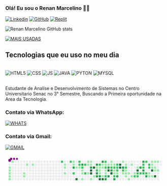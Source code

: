 ### Olá! Eu sou o Renan Marcelino 👋🏼

[![Linkedin](https://img.shields.io/badge/LinkedIn-0077B5?style=for-the-badge&logo=linkedin&logoColor=white)](https://www.linkedin.com/in/renan-m-b2218113a)
[![GitHub](https://img.shields.io/badge/GitHub-100000?style=for-the-badge&logo=github&logoColor=white)](https://github.com/Renan-Marcelino)
[![Replit](https://img.shields.io/badge/replit-667881?style=for-the-badge&logo=replit&logoColor=white)](https://replit.com/~)


![Renan Marcelino GitHub stats](https://github-readme-stats.vercel.app/api?username=Renan-Marcelino&show_icons=true&theme=dracula)

[![MAIS USADAS](https://github-readme-stats.vercel.app/api/top-langs/?username=Renan-Marcelino)](https://github.com/Renan-Marcelino/github-readme-stats)

## Tecnologias que eu uso no meu dia 

<div style="display: inline_block"><br/>
    <img align="center" alt="HTML5" src="https://img.shields.io/badge/HTML5-E34F26?style=for-the-badge&logo=html5&logoColor=white" />
    <img align="center" alt="CSS" src="https://img.shields.io/badge/CSS3-1572B6?style=for-the-badge&logo=css3&logoColor=white" />
    <img align="center" alt="JS" src="https://img.shields.io/badge/JavaScript-F7DF1E?style=for-the-badge&logo=javascript&logoColor=black" />
    <img align="center" alt="JAVA" src="https://img.shields.io/badge/Java-ED8B00?style=for-the-badge&logo=openjdk&logoColor=white" />
    <img align="center" alt="PYTON" src="https://img.shields.io/badge/Python-14354C?style=for-the-badge&logo=python&logoColor=white" />
    <img align="center" alt="MYSQL" src="https://img.shields.io/badge/MySQL-00000F?style=for-the-badge&logo=mysql&logoColor=white" />
</div><br/>

Estudante de Analise e Desenvolvimento de Sistemas no Centro Universitario Senac no 3° Semestre, Buscando a Primeira oportunidade na Area da Tecnologia.

### Contato via WhatsApp:
[![WHATS](https://img.shields.io/badge/WhatsApp-25D366?style=for-the-badge&logo=whatsapp&logoColor=white)](https://wa.me/+5511956497866)

### Contato via Gmail:

[![GMAIL](https://img.shields.io/badge/Gmail-D14836?style=for-the-badge&logo=gmail&logoColor=white)](https://mail.google.com/mail/u/0/?tab=rm&ogbl#inbox?compose=GTvVlcRzDsPhGdxnxlngVPFWrXzmncnmcbfFggxMjsDftBlHzzngbllwsBnKTGxdQqTLPsWRKtGCV)

<svg viewBox="-16 -32 880 192" width="880" height="192" xmlns="http://www.w3.org/2000/svg"><style>@keyframes c0{.98%{fill:var(--c1)}1%,to{fill:var(--ce)}}@keyframes c1{1.17%{fill:var(--c1)}1.19%,to{fill:var(--ce)}}@keyframes c2{1.37%{fill:var(--c1)}1.39%,to{fill:var(--ce)}}@keyframes c3{1.57%{fill:var(--c1)}1.59%,to{fill:var(--ce)}}@keyframes c4{1.77%{fill:var(--c1)}1.79%,to{fill:var(--ce)}}@keyframes c5{.38%{fill:var(--c1)}.4%,to{fill:var(--ce)}}@keyframes c6{3.15%{fill:var(--c1)}3.17%,to{fill:var(--ce)}}@keyframes c7{2.95%{fill:var(--c1)}2.97%,to{fill:var(--ce)}}@keyframes c8{3.93%{fill:var(--c1)}3.95%,to{fill:var(--ce)}}@keyframes c9{4.33%{fill:var(--c1)}4.35%,to{fill:var(--ce)}}@keyframes ca{66.85%{fill:var(--c2)}66.87%,to{fill:var(--ce)}}@keyframes cb{6.5%{fill:var(--c1)}6.52%,to{fill:var(--ce)}}@keyframes cc{6.7%{fill:var(--c1)}6.72%,to{fill:var(--ce)}}@keyframes cd{7.09%{fill:var(--c1)}7.11%,to{fill:var(--ce)}}@keyframes ce{66.26%{fill:var(--c2)}66.28%,to{fill:var(--ce)}}@keyframes cf{13.6%{fill:var(--c1)}13.62%,to{fill:var(--ce)}}@keyframes cg{13.8%{fill:var(--c1)}13.82%,to{fill:var(--ce)}}@keyframes ch{68.04%{fill:var(--c3)}68.06%,to{fill:var(--ce)}}@keyframes ci{65.28%{fill:var(--c2)}65.3%,to{fill:var(--ce)}}@keyframes cj{8.27%{fill:var(--c1)}8.29%,to{fill:var(--ce)}}@keyframes ck{93.88%{fill:var(--c4)}93.9%,to{fill:var(--ce)}}@keyframes cl{63.7%{fill:var(--c2)}63.72%,to{fill:var(--ce)}}@keyframes cm{63.9%{fill:var(--c2)}63.92%,to{fill:var(--ce)}}@keyframes cn{8.47%{fill:var(--c1)}8.49%,to{fill:var(--ce)}}@keyframes co{68.83%{fill:var(--c3)}68.85%,to{fill:var(--ce)}}@keyframes cp{64.29%{fill:var(--c2)}64.31%,to{fill:var(--ce)}}@keyframes cq{8.87%{fill:var(--c1)}8.89%,to{fill:var(--ce)}}@keyframes cr{9.06%{fill:var(--c1)}9.08%,to{fill:var(--ce)}}@keyframes cs{9.46%{fill:var(--c1)}9.48%,to{fill:var(--ce)}}@keyframes ct{63.11%{fill:var(--c2)}63.13%,to{fill:var(--ce)}}@keyframes cu{62.51%{fill:var(--c2)}62.53%,to{fill:var(--ce)}}@keyframes cv{12.22%{fill:var(--c1)}12.24%,to{fill:var(--ce)}}@keyframes cw{11.63%{fill:var(--c1)}11.65%,to{fill:var(--ce)}}@keyframes cx{11.04%{fill:var(--c1)}11.06%,to{fill:var(--ce)}}@keyframes cy{12.02%{fill:var(--c1)}12.04%,to{fill:var(--ce)}}@keyframes cz{11.82%{fill:var(--c1)}11.84%,to{fill:var(--ce)}}@keyframes c10{69.62%{fill:var(--c3)}69.64%,to{fill:var(--ce)}}@keyframes c11{91.51%{fill:var(--c4)}91.53%,to{fill:var(--ce)}}@keyframes c12{91.31%{fill:var(--c4)}91.33%,to{fill:var(--ce)}}@keyframes c13{10.05%{fill:var(--c1)}10.07%,to{fill:var(--ce)}}@keyframes c14{91.9%{fill:var(--c4)}91.92%,to{fill:var(--ce)}}@keyframes c15{10.44%{fill:var(--c1)}10.46%,to{fill:var(--ce)}}@keyframes c16{70.6%{fill:var(--c3)}70.62%,to{fill:var(--ce)}}@keyframes c17{44.76%{fill:var(--c1)}44.78%,to{fill:var(--ce)}}@keyframes c18{44.96%{fill:var(--c2)}44.98%,to{fill:var(--ce)}}@keyframes c19{75.93%{fill:var(--c3)}75.95%,to{fill:var(--ce)}}@keyframes c1a{75.73%{fill:var(--c3)}75.75%,to{fill:var(--ce)}}@keyframes c1b{45.55%{fill:var(--c2)}45.57%,to{fill:var(--ce)}}@keyframes c1c{32.73%{fill:var(--c1)}32.75%,to{fill:var(--ce)}}@keyframes c1d{32.93%{fill:var(--c1)}32.95%,to{fill:var(--ce)}}@keyframes c1e{33.92%{fill:var(--c1)}33.94%,to{fill:var(--ce)}}@keyframes c1f{75.53%{fill:var(--c3)}75.55%,to{fill:var(--ce)}}@keyframes c1g{90.33%{fill:var(--c4)}90.35%,to{fill:var(--ce)}}@keyframes c1h{71.19%{fill:var(--c3)}71.21%,to{fill:var(--ce)}}@keyframes c1i{32.34%{fill:var(--c1)}32.36%,to{fill:var(--ce)}}@keyframes c1j{32.53%{fill:var(--c1)}32.55%,to{fill:var(--ce)}}@keyframes c1k{43.38%{fill:var(--c1)}43.4%,to{fill:var(--ce)}}@keyframes c1l{90.13%{fill:var(--c4)}90.15%,to{fill:var(--ce)}}@keyframes c1m{46.14%{fill:var(--c2)}46.16%,to{fill:var(--ce)}}@keyframes c1n{32.14%{fill:var(--c1)}32.16%,to{fill:var(--ce)}}@keyframes c1o{48.51%{fill:var(--c2)}48.53%,to{fill:var(--ce)}}@keyframes c1p{33.32%{fill:var(--c1)}33.34%,to{fill:var(--ce)}}@keyframes c1q{33.52%{fill:var(--c1)}33.54%,to{fill:var(--ce)}}@keyframes c1r{43.58%{fill:var(--c2)}43.6%,to{fill:var(--ce)}}@keyframes c1s{74.55%{fill:var(--c3)}74.57%,to{fill:var(--ce)}}@keyframes c1t{31.94%{fill:var(--c1)}31.96%,to{fill:var(--ce)}}@keyframes c1u{71.98%{fill:var(--c3)}72%,to{fill:var(--ce)}}@keyframes c1v{88.75%{fill:var(--c4)}88.77%,to{fill:var(--ce)}}@keyframes c1w{74.15%{fill:var(--c3)}74.17%,to{fill:var(--ce)}}@keyframes c1x{16.95%{fill:var(--c1)}16.97%,to{fill:var(--ce)}}@keyframes c1y{17.15%{fill:var(--c1)}17.17%,to{fill:var(--ce)}}@keyframes c1z{46.93%{fill:var(--c2)}46.95%,to{fill:var(--ce)}}@keyframes c20{72.38%{fill:var(--c3)}72.4%,to{fill:var(--ce)}}@keyframes c21{89.14%{fill:var(--c4)}89.16%,to{fill:var(--ce)}}@keyframes c22{17.35%{fill:var(--c1)}17.37%,to{fill:var(--ce)}}@keyframes c23{47.13%{fill:var(--c2)}47.15%,to{fill:var(--ce)}}@keyframes c24{38.65%{fill:var(--c1)}38.67%,to{fill:var(--ce)}}@keyframes c25{38.45%{fill:var(--c1)}38.47%,to{fill:var(--ce)}}@keyframes c26{50.48%{fill:var(--c2)}50.5%,to{fill:var(--ce)}}@keyframes c27{73.56%{fill:var(--c3)}73.58%,to{fill:var(--ce)}}@keyframes c28{47.52%{fill:var(--c2)}47.54%,to{fill:var(--ce)}}@keyframes c29{47.33%{fill:var(--c2)}47.35%,to{fill:var(--ce)}}@keyframes c2a{38.85%{fill:var(--c2)}38.87%,to{fill:var(--ce)}}@keyframes c2b{38.25%{fill:var(--c1)}38.27%,to{fill:var(--ce)}}@keyframes c2c{73.17%{fill:var(--c3)}73.19%,to{fill:var(--ce)}}@keyframes c2d{87.56%{fill:var(--c4)}87.58%,to{fill:var(--ce)}}@keyframes c2e{87.37%{fill:var(--c4)}87.39%,to{fill:var(--ce)}}@keyframes c2f{18.14%{fill:var(--c1)}18.16%,to{fill:var(--ce)}}@keyframes c2g{78.49%{fill:var(--c3)}78.51%,to{fill:var(--ce)}}@keyframes c2h{52.65%{fill:var(--c2)}52.67%,to{fill:var(--ce)}}@keyframes c2i{22.48%{fill:var(--c1)}22.5%,to{fill:var(--ce)}}@keyframes c2j{18.53%{fill:var(--c1)}18.55%,to{fill:var(--ce)}}@keyframes c2k{53.05%{fill:var(--c2)}53.07%,to{fill:var(--ce)}}@keyframes c2l{20.9%{fill:var(--c1)}20.92%,to{fill:var(--ce)}}@keyframes c2m{20.7%{fill:var(--c1)}20.72%,to{fill:var(--ce)}}@keyframes c2n{22.08%{fill:var(--c1)}22.1%,to{fill:var(--ce)}}@keyframes c2o{20.5%{fill:var(--c1)}20.52%,to{fill:var(--ce)}}@keyframes c2p{23.26%{fill:var(--c1)}23.28%,to{fill:var(--ce)}}@keyframes c2q{18.92%{fill:var(--c1)}18.94%,to{fill:var(--ce)}}@keyframes c2r{21.69%{fill:var(--c1)}21.71%,to{fill:var(--ce)}}@keyframes c2s{20.11%{fill:var(--c1)}20.13%,to{fill:var(--ce)}}@keyframes c2t{58.18%{fill:var(--c2)}58.2%,to{fill:var(--ce)}}@keyframes c2u{19.52%{fill:var(--c1)}19.54%,to{fill:var(--ce)}}@keyframes c2v{82.83%{fill:var(--c4)}82.85%,to{fill:var(--ce)}}@keyframes c2w{54.23%{fill:var(--c2)}54.25%,to{fill:var(--ce)}}@keyframes c2x{57.98%{fill:var(--c2)}58%,to{fill:var(--ce)}}@keyframes c2y{79.67%{fill:var(--c3)}79.69%,to{fill:var(--ce)}}@keyframes c2z{54.43%{fill:var(--c2)}54.45%,to{fill:var(--ce)}}@keyframes c30{81.84%{fill:var(--c3)}81.86%,to{fill:var(--ce)}}@keyframes c31{56.4%{fill:var(--c2)}56.42%,to{fill:var(--ce)}}@keyframes c32{56.6%{fill:var(--c2)}56.62%,to{fill:var(--ce)}}@keyframes c33{80.07%{fill:var(--c3)}80.09%,to{fill:var(--ce)}}@keyframes c34{54.63%{fill:var(--c2)}54.65%,to{fill:var(--ce)}}@keyframes c35{56.01%{fill:var(--c2)}56.03%,to{fill:var(--ce)}}@keyframes c36{54.82%{fill:var(--c2)}54.84%,to{fill:var(--ce)}}@keyframes c37{80.66%{fill:var(--c3)}80.68%,to{fill:var(--ce)}}@keyframes c38{55.61%{fill:var(--c2)}55.63%,to{fill:var(--ce)}}@keyframes c39{55.41%{fill:var(--c2)}55.43%,to{fill:var(--ce)}}@keyframes c3a{25.43%{fill:var(--c1)}25.45%,to{fill:var(--ce)}}@keyframes c3b{24.84%{fill:var(--c1)}24.86%,to{fill:var(--ce)}}@keyframes c3c{27.6%{fill:var(--c1)}27.62%,to{fill:var(--ce)}}@keyframes c3d{27.41%{fill:var(--c1)}27.43%,to{fill:var(--ce)}}@keyframes c3e{27.21%{fill:var(--c1)}27.23%,to{fill:var(--ce)}}@keyframes c3f{83.82%{fill:var(--c4)}83.84%,to{fill:var(--ce)}}@keyframes c3g{25.04%{fill:var(--c1)}25.06%,to{fill:var(--ce)}}@keyframes c3h{27.8%{fill:var(--c1)}27.82%,to{fill:var(--ce)}}@keyframes c3i{27.01%{fill:var(--c1)}27.03%,to{fill:var(--ce)}}@keyframes c3j{26.42%{fill:var(--c1)}26.44%,to{fill:var(--ce)}}@keyframes c3k{84.41%{fill:var(--c4)}84.43%,to{fill:var(--ce)}}@keyframes c3l{28%{fill:var(--c1)}28.02%,to{fill:var(--ce)}}@keyframes c3m{26.62%{fill:var(--c1)}26.64%,to{fill:var(--ce)}}@keyframes u0{.38%{transform:scale(0,1)}.4%,.98%{transform:scale(.02,1)}1%,1.17%{transform:scale(.03,1)}1.19%,1.37%{transform:scale(.05,1)}1.39%,1.57%{transform:scale(.06,1)}1.59%,1.77%{transform:scale(.08,1)}1.79%,2.95%{transform:scale(.09,1)}2.97%,3.15%{transform:scale(.11,1)}3.17%,3.93%{transform:scale(.12,1)}3.95%,4.33%{transform:scale(.14,1)}4.35%,6.5%{transform:scale(.15,1)}6.52%,6.7%{transform:scale(.17,1)}6.72%,7.09%{transform:scale(.18,1)}7.11%,8.27%{transform:scale(.2,1)}8.29%,8.47%{transform:scale(.22,1)}8.49%,8.87%{transform:scale(.23,1)}8.89%,9.06%{transform:scale(.25,1)}9.08%,9.46%{transform:scale(.26,1)}10.05%,9.48%{transform:scale(.28,1)}10.07%,10.44%{transform:scale(.29,1)}10.46%,11.04%{transform:scale(.31,1)}11.06%,11.63%{transform:scale(.32,1)}11.65%,11.82%{transform:scale(.34,1)}11.84%,12.02%{transform:scale(.35,1)}12.04%,12.22%{transform:scale(.37,1)}12.24%,13.6%{transform:scale(.38,1)}13.62%,13.8%{transform:scale(.4,1)}13.82%,16.95%{transform:scale(.42,1)}16.97%,17.15%{transform:scale(.43,1)}17.17%,17.35%{transform:scale(.45,1)}17.37%,18.14%{transform:scale(.46,1)}18.16%,18.53%{transform:scale(.48,1)}18.55%,18.92%{transform:scale(.49,1)}18.94%,19.52%{transform:scale(.51,1)}19.54%,20.11%{transform:scale(.52,1)}20.13%,20.5%{transform:scale(.54,1)}20.52%,20.7%{transform:scale(.55,1)}20.72%,20.9%{transform:scale(.57,1)}20.92%,21.69%{transform:scale(.58,1)}21.71%,22.08%{transform:scale(.6,1)}22.1%,22.48%{transform:scale(.62,1)}22.5%,23.26%{transform:scale(.63,1)}23.28%,24.84%{transform:scale(.65,1)}24.86%,25.04%{transform:scale(.66,1)}25.06%,25.43%{transform:scale(.68,1)}25.45%,26.42%{transform:scale(.69,1)}26.44%,26.62%{transform:scale(.71,1)}26.64%,27.01%{transform:scale(.72,1)}27.03%,27.21%{transform:scale(.74,1)}27.23%,27.41%{transform:scale(.75,1)}27.43%,27.6%{transform:scale(.77,1)}27.62%,27.8%{transform:scale(.78,1)}27.82%,28%{transform:scale(.8,1)}28.02%,31.94%{transform:scale(.82,1)}31.96%,32.14%{transform:scale(.83,1)}32.16%,32.34%{transform:scale(.85,1)}32.36%,32.53%{transform:scale(.86,1)}32.55%,32.73%{transform:scale(.88,1)}32.75%,32.93%{transform:scale(.89,1)}32.95%,33.32%{transform:scale(.91,1)}33.34%,33.52%{transform:scale(.92,1)}33.54%,33.92%{transform:scale(.94,1)}33.94%,38.25%{transform:scale(.95,1)}38.27%,38.45%{transform:scale(.97,1)}38.47%,38.65%{transform:scale(.98,1)}38.67%,to{transform:scale(1,1)}}@keyframes u1{38.85%{transform:scale(0,1)}38.87%,to{transform:scale(1,1)}}@keyframes u2{43.38%{transform:scale(0,1)}43.4%,to{transform:scale(1,1)}}@keyframes u3{43.58%{transform:scale(0,1)}43.6%,to{transform:scale(1,1)}}@keyframes u4{44.76%{transform:scale(0,1)}44.78%,to{transform:scale(1,1)}}@keyframes u5{44.96%{transform:scale(0,1)}44.98%,45.55%{transform:scale(.03,1)}45.57%,46.14%{transform:scale(.07,1)}46.16%,46.93%{transform:scale(.1,1)}46.95%,47.13%{transform:scale(.13,1)}47.15%,47.33%{transform:scale(.17,1)}47.35%,47.52%{transform:scale(.2,1)}47.54%,48.51%{transform:scale(.23,1)}48.53%,50.48%{transform:scale(.27,1)}50.5%,52.65%{transform:scale(.3,1)}52.67%,53.05%{transform:scale(.33,1)}53.07%,54.23%{transform:scale(.37,1)}54.25%,54.43%{transform:scale(.4,1)}54.45%,54.63%{transform:scale(.43,1)}54.65%,54.82%{transform:scale(.47,1)}54.84%,55.41%{transform:scale(.5,1)}55.43%,55.61%{transform:scale(.53,1)}55.63%,56.01%{transform:scale(.57,1)}56.03%,56.4%{transform:scale(.6,1)}56.42%,56.6%{transform:scale(.63,1)}56.62%,57.98%{transform:scale(.67,1)}58%,58.18%{transform:scale(.7,1)}58.2%,62.51%{transform:scale(.73,1)}62.53%,63.11%{transform:scale(.77,1)}63.13%,63.7%{transform:scale(.8,1)}63.72%,63.9%{transform:scale(.83,1)}63.92%,64.29%{transform:scale(.87,1)}64.31%,65.28%{transform:scale(.9,1)}65.3%,66.26%{transform:scale(.93,1)}66.28%,66.85%{transform:scale(.97,1)}66.87%,to{transform:scale(1,1)}}@keyframes u6{68.04%{transform:scale(0,1)}68.06%,68.83%{transform:scale(.05,1)}68.85%,69.62%{transform:scale(.11,1)}69.64%,70.6%{transform:scale(.16,1)}70.62%,71.19%{transform:scale(.21,1)}71.21%,71.98%{transform:scale(.26,1)}72%,72.38%{transform:scale(.32,1)}72.4%,73.17%{transform:scale(.37,1)}73.19%,73.56%{transform:scale(.42,1)}73.58%,74.15%{transform:scale(.47,1)}74.17%,74.55%{transform:scale(.53,1)}74.57%,75.53%{transform:scale(.58,1)}75.55%,75.73%{transform:scale(.63,1)}75.75%,75.93%{transform:scale(.68,1)}75.95%,78.49%{transform:scale(.74,1)}78.51%,79.67%{transform:scale(.79,1)}79.69%,80.07%{transform:scale(.84,1)}80.09%,80.66%{transform:scale(.89,1)}80.68%,81.84%{transform:scale(.95,1)}81.86%,to{transform:scale(1,1)}}@keyframes u7{82.83%{transform:scale(0,1)}82.85%,83.82%{transform:scale(.08,1)}83.84%,84.41%{transform:scale(.15,1)}84.43%,87.37%{transform:scale(.23,1)}87.39%,87.56%{transform:scale(.31,1)}87.58%,88.75%{transform:scale(.38,1)}88.77%,89.14%{transform:scale(.46,1)}89.16%,90.13%{transform:scale(.54,1)}90.15%,90.33%{transform:scale(.62,1)}90.35%,91.31%{transform:scale(.69,1)}91.33%,91.51%{transform:scale(.77,1)}91.53%,91.9%{transform:scale(.85,1)}91.92%,93.88%{transform:scale(.92,1)}93.9%,to{transform:scale(1,1)}}@keyframes s0{0%,99.8%{transform:translate(0,-16px)}.2%{transform:translate(0,0)}.39%{transform:translate(16px,0)}.59%{transform:translate(16px,16px)}.79%{transform:translate(0,16px)}1.78%{transform:translate(0,96px)}2.76%{transform:translate(80px,96px)}3.16%{transform:translate(80px,64px)}3.35%{transform:translate(96px,64px)}3.94%{transform:translate(96px,16px)}6.51%{transform:translate(304px,16px)}7.1%{transform:translate(304px,64px)}65.48%,7.5%{transform:translate(336px,64px)}7.69%{transform:translate(336px,48px)}8.09%{transform:translate(368px,48px)}8.28%,93.1%{transform:translate(368px,32px)}64.1%,8.48%{transform:translate(384px,32px)}8.68%{transform:translate(384px,48px)}64.5%,8.88%{transform:translate(400px,48px)}9.47%{transform:translate(400px,96px)}10.26%,61.54%{transform:translate(464px,96px)}10.45%,61.74%{transform:translate(464px,80px)}10.85%,62.13%{transform:translate(432px,80px)}11.64%,70.02%{transform:translate(432px,16px)}11.83%,69.43%{transform:translate(448px,16px)}12.03%{transform:translate(448px,0)}12.23%{transform:translate(432px,0)}12.43%{transform:translate(432px,-16px)}13.41%{transform:translate(352px,-16px)}13.81%,67.85%{transform:translate(352px,16px)}14%{transform:translate(368px,16px)}14.4%{transform:translate(368px,-16px)}16.77%{transform:translate(560px,-16px)}17.16%,35.31%{transform:translate(560px,16px)}17.36%,41.81%,49.7%{transform:translate(576px,16px)}17.55%,41.62%{transform:translate(576px,0)}18.34%,40.83%{transform:translate(640px,0)}18.54%,40.63%{transform:translate(640px,16px)}19.33%{transform:translate(704px,16px)}19.53%{transform:translate(704px,32px)}19.72%,53.65%{transform:translate(688px,32px)}20.12%,54.04%{transform:translate(688px,64px)}20.71%,22.29%{transform:translate(640px,64px)}20.91%,52.86%{transform:translate(640px,48px)}21.3%{transform:translate(672px,48px)}21.7%{transform:translate(672px,80px)}22.09%{transform:translate(640px,80px)}22.49%{transform:translate(624px,64px)}22.68%,77.91%{transform:translate(624px,80px)}23.08%{transform:translate(656px,80px)}23.27%{transform:translate(656px,96px)}24.65%{transform:translate(768px,96px)}24.85%,25.64%{transform:translate(768px,80px)}25.05%,25.84%,84.62%{transform:translate(784px,80px)}25.25%,26.04%{transform:translate(784px,64px)}25.44%,55.03%{transform:translate(768px,64px)}26.23%{transform:translate(800px,64px)}26.43%,84.02%{transform:translate(800px,48px)}26.63%{transform:translate(816px,48px)}26.82%{transform:translate(816px,32px)}27.22%,85.21%{transform:translate(784px,32px)}27.61%{transform:translate(784px,0)}28.01%{transform:translate(816px,0)}28.21%{transform:translate(816px,-16px)}31.56%{transform:translate(544px,-16px)}31.95%,88.36%{transform:translate(544px,16px)}32.35%,34.71%,42.6%,48.92%,71.01%{transform:translate(512px,16px)}32.54%,34.52%,48.72%{transform:translate(512px,32px)}32.74%,34.32%,44.58%{transform:translate(496px,32px)}32.94%,45.17%{transform:translate(496px,48px)}33.33%{transform:translate(528px,48px)}33.53%,43.79%{transform:translate(528px,64px)}33.93%,44.18%,90.73%{transform:translate(496px,64px)}35.5%,46.55%{transform:translate(560px,0)}36.69%{transform:translate(656px,0)}37.48%,39.84%{transform:translate(656px,64px)}38.46%{transform:translate(576px,64px)}38.66%{transform:translate(576px,48px)}38.86%,72.78%{transform:translate(592px,48px)}39.05%{transform:translate(592px,64px)}40.43%{transform:translate(656px,16px)}43.39%{transform:translate(512px,80px)}43.59%,74.36%{transform:translate(528px,80px)}44.77%{transform:translate(480px,32px)}44.97%{transform:translate(480px,48px)}45.56%{transform:translate(496px,16px)}45.96%,48.32%{transform:translate(528px,16px)}46.15%{transform:translate(528px,0)}46.94%,72.19%{transform:translate(560px,32px)}47.34%{transform:translate(592px,32px)}47.53%{transform:translate(592px,16px)}48.52%{transform:translate(528px,32px)}50.49%,73.37%{transform:translate(576px,80px)}50.69%,73.96%{transform:translate(560px,80px)}51.08%{transform:translate(560px,112px)}51.87%{transform:translate(624px,112px)}52.66%{transform:translate(624px,48px)}53.06%{transform:translate(640px,32px)}55.82%{transform:translate(768px,0)}56.02%{transform:translate(752px,0)}56.21%{transform:translate(752px,16px)}56.41%{transform:translate(736px,16px)}56.61%,79.88%{transform:translate(736px,32px)}56.8%{transform:translate(752px,32px)}57.2%{transform:translate(752px,64px)}57.79%{transform:translate(704px,64px)}57.99%{transform:translate(704px,80px)}59.17%{transform:translate(608px,80px)}59.37%{transform:translate(608px,96px)}59.57%{transform:translate(592px,96px)}59.76%{transform:translate(592px,112px)}61.14%{transform:translate(480px,112px)}61.34%{transform:translate(480px,96px)}62.33%{transform:translate(432px,64px)}62.52%{transform:translate(416px,64px)}63.31%{transform:translate(416px,0)}63.71%{transform:translate(384px,0)}64.3%,68.64%{transform:translate(400px,32px)}65.09%{transform:translate(352px,48px)}65.29%{transform:translate(352px,64px)}66.27%{transform:translate(336px,0)}66.86%{transform:translate(288px,0)}67.06%{transform:translate(288px,16px)}68.05%{transform:translate(352px,32px)}68.84%{transform:translate(400px,16px)}69.63%{transform:translate(448px,32px)}69.82%{transform:translate(432px,32px)}71.2%{transform:translate(512px,0)}71.6%{transform:translate(544px,0)}71.99%{transform:translate(544px,32px)}72.39%,88.95%{transform:translate(560px,48px)}73.18%{transform:translate(592px,80px)}73.57%{transform:translate(576px,96px)}73.77%{transform:translate(560px,96px)}74.56%{transform:translate(528px,96px)}74.75%{transform:translate(544px,96px)}74.95%,76.92%{transform:translate(544px,80px)}75.74%{transform:translate(480px,80px)}75.94%{transform:translate(480px,64px)}76.73%{transform:translate(544px,64px)}78.5%{transform:translate(624px,32px)}80.08%{transform:translate(736px,48px)}80.28%{transform:translate(752px,48px)}80.67%{transform:translate(752px,80px)}80.87%{transform:translate(736px,80px)}81.85%{transform:translate(736px,0)}82.25%{transform:translate(704px,0)}82.84%{transform:translate(704px,48px)}84.42%{transform:translate(800px,80px)}87.38%{transform:translate(608px,32px)}87.57%{transform:translate(608px,16px)}88.76%{transform:translate(544px,48px)}89.15%{transform:translate(560px,64px)}89.74%{transform:translate(512px,64px)}90.14%{transform:translate(512px,96px)}90.34%{transform:translate(496px,96px)}91.32%{transform:translate(448px,64px)}91.52%{transform:translate(448px,48px)}91.72%{transform:translate(464px,48px)}91.91%{transform:translate(464px,32px)}93.89%{transform:translate(368px,96px)}97.24%{transform:translate(96px,96px)}97.83%{transform:translate(96px,48px)}98.03%{transform:translate(80px,48px)}98.22%{transform:translate(80px,32px)}98.42%{transform:translate(64px,32px)}99.01%{transform:translate(64px,-16px)}}@keyframes s1{0%,99.8%{transform:translate(16px,-16px)}.2%{transform:translate(0,-16px)}.39%{transform:translate(0,0)}.59%{transform:translate(16px,0)}.79%{transform:translate(16px,16px)}.99%{transform:translate(0,16px)}1.97%{transform:translate(0,96px)}2.96%{transform:translate(80px,96px)}3.35%{transform:translate(80px,64px)}3.55%{transform:translate(96px,64px)}4.14%{transform:translate(96px,16px)}6.71%{transform:translate(304px,16px)}7.3%{transform:translate(304px,64px)}65.68%,7.69%{transform:translate(336px,64px)}7.89%{transform:translate(336px,48px)}8.28%{transform:translate(368px,48px)}8.48%,93.29%{transform:translate(368px,32px)}64.3%,8.68%{transform:translate(384px,32px)}8.88%{transform:translate(384px,48px)}64.69%,9.07%{transform:translate(400px,48px)}9.66%{transform:translate(400px,96px)}10.45%,61.74%{transform:translate(464px,96px)}10.65%,61.93%{transform:translate(464px,80px)}11.05%,62.33%{transform:translate(432px,80px)}11.83%,70.22%{transform:translate(432px,16px)}12.03%,69.63%{transform:translate(448px,16px)}12.23%{transform:translate(448px,0)}12.43%{transform:translate(432px,0)}12.62%{transform:translate(432px,-16px)}13.61%{transform:translate(352px,-16px)}14%,68.05%{transform:translate(352px,16px)}14.2%{transform:translate(368px,16px)}14.6%{transform:translate(368px,-16px)}16.96%{transform:translate(560px,-16px)}17.36%,35.5%{transform:translate(560px,16px)}17.55%,42.01%,49.9%{transform:translate(576px,16px)}17.75%,41.81%{transform:translate(576px,0)}18.54%,41.03%{transform:translate(640px,0)}18.74%,40.83%{transform:translate(640px,16px)}19.53%{transform:translate(704px,16px)}19.72%{transform:translate(704px,32px)}19.92%,53.85%{transform:translate(688px,32px)}20.32%,54.24%{transform:translate(688px,64px)}20.91%,22.49%{transform:translate(640px,64px)}21.1%,53.06%{transform:translate(640px,48px)}21.5%{transform:translate(672px,48px)}21.89%{transform:translate(672px,80px)}22.29%{transform:translate(640px,80px)}22.68%{transform:translate(624px,64px)}22.88%,78.11%{transform:translate(624px,80px)}23.27%{transform:translate(656px,80px)}23.47%{transform:translate(656px,96px)}24.85%{transform:translate(768px,96px)}25.05%,25.84%{transform:translate(768px,80px)}25.25%,26.04%,84.81%{transform:translate(784px,80px)}25.44%,26.23%{transform:translate(784px,64px)}25.64%,55.23%{transform:translate(768px,64px)}26.43%{transform:translate(800px,64px)}26.63%,84.22%{transform:translate(800px,48px)}26.82%{transform:translate(816px,48px)}27.02%{transform:translate(816px,32px)}27.42%,85.4%{transform:translate(784px,32px)}27.81%{transform:translate(784px,0)}28.21%{transform:translate(816px,0)}28.4%{transform:translate(816px,-16px)}31.76%{transform:translate(544px,-16px)}32.15%,88.56%{transform:translate(544px,16px)}32.54%,34.91%,42.8%,49.11%,71.2%{transform:translate(512px,16px)}32.74%,34.71%,48.92%{transform:translate(512px,32px)}32.94%,34.52%,44.77%{transform:translate(496px,32px)}33.14%,45.36%{transform:translate(496px,48px)}33.53%{transform:translate(528px,48px)}33.73%,43.98%{transform:translate(528px,64px)}34.12%,44.38%,90.93%{transform:translate(496px,64px)}35.7%,46.75%{transform:translate(560px,0)}36.88%{transform:translate(656px,0)}37.67%,40.04%{transform:translate(656px,64px)}38.66%{transform:translate(576px,64px)}38.86%{transform:translate(576px,48px)}39.05%,72.98%{transform:translate(592px,48px)}39.25%{transform:translate(592px,64px)}40.63%{transform:translate(656px,16px)}43.59%{transform:translate(512px,80px)}43.79%,74.56%{transform:translate(528px,80px)}44.97%{transform:translate(480px,32px)}45.17%{transform:translate(480px,48px)}45.76%{transform:translate(496px,16px)}46.15%,48.52%{transform:translate(528px,16px)}46.35%{transform:translate(528px,0)}47.14%,72.39%{transform:translate(560px,32px)}47.53%{transform:translate(592px,32px)}47.73%{transform:translate(592px,16px)}48.72%{transform:translate(528px,32px)}50.69%,73.57%{transform:translate(576px,80px)}50.89%,74.16%{transform:translate(560px,80px)}51.28%{transform:translate(560px,112px)}52.07%{transform:translate(624px,112px)}52.86%{transform:translate(624px,48px)}53.25%{transform:translate(640px,32px)}56.02%{transform:translate(768px,0)}56.21%{transform:translate(752px,0)}56.41%{transform:translate(752px,16px)}56.61%{transform:translate(736px,16px)}56.8%,80.08%{transform:translate(736px,32px)}57%{transform:translate(752px,32px)}57.4%{transform:translate(752px,64px)}57.99%{transform:translate(704px,64px)}58.19%{transform:translate(704px,80px)}59.37%{transform:translate(608px,80px)}59.57%{transform:translate(608px,96px)}59.76%{transform:translate(592px,96px)}59.96%{transform:translate(592px,112px)}61.34%{transform:translate(480px,112px)}61.54%{transform:translate(480px,96px)}62.52%{transform:translate(432px,64px)}62.72%{transform:translate(416px,64px)}63.51%{transform:translate(416px,0)}63.91%{transform:translate(384px,0)}64.5%,68.84%{transform:translate(400px,32px)}65.29%{transform:translate(352px,48px)}65.48%{transform:translate(352px,64px)}66.47%{transform:translate(336px,0)}67.06%{transform:translate(288px,0)}67.26%{transform:translate(288px,16px)}68.24%{transform:translate(352px,32px)}69.03%{transform:translate(400px,16px)}69.82%{transform:translate(448px,32px)}70.02%{transform:translate(432px,32px)}71.4%{transform:translate(512px,0)}71.79%{transform:translate(544px,0)}72.19%{transform:translate(544px,32px)}72.58%,89.15%{transform:translate(560px,48px)}73.37%{transform:translate(592px,80px)}73.77%{transform:translate(576px,96px)}73.96%{transform:translate(560px,96px)}74.75%{transform:translate(528px,96px)}74.95%{transform:translate(544px,96px)}75.15%,77.12%{transform:translate(544px,80px)}75.94%{transform:translate(480px,80px)}76.13%{transform:translate(480px,64px)}76.92%{transform:translate(544px,64px)}78.7%{transform:translate(624px,32px)}80.28%{transform:translate(736px,48px)}80.47%{transform:translate(752px,48px)}80.87%{transform:translate(752px,80px)}81.07%{transform:translate(736px,80px)}82.05%{transform:translate(736px,0)}82.45%{transform:translate(704px,0)}83.04%{transform:translate(704px,48px)}84.62%{transform:translate(800px,80px)}87.57%{transform:translate(608px,32px)}87.77%{transform:translate(608px,16px)}88.95%{transform:translate(544px,48px)}89.35%{transform:translate(560px,64px)}89.94%{transform:translate(512px,64px)}90.34%{transform:translate(512px,96px)}90.53%{transform:translate(496px,96px)}91.52%{transform:translate(448px,64px)}91.72%{transform:translate(448px,48px)}91.91%{transform:translate(464px,48px)}92.11%{transform:translate(464px,32px)}94.08%{transform:translate(368px,96px)}97.44%{transform:translate(96px,96px)}98.03%{transform:translate(96px,48px)}98.22%{transform:translate(80px,48px)}98.42%{transform:translate(80px,32px)}98.62%{transform:translate(64px,32px)}99.21%{transform:translate(64px,-16px)}}@keyframes s2{0%,99.8%{transform:translate(32px,-16px)}.39%{transform:translate(0,-16px)}.59%{transform:translate(0,0)}.79%{transform:translate(16px,0)}.99%{transform:translate(16px,16px)}1.18%{transform:translate(0,16px)}2.17%{transform:translate(0,96px)}3.16%{transform:translate(80px,96px)}3.55%{transform:translate(80px,64px)}3.75%{transform:translate(96px,64px)}4.34%{transform:translate(96px,16px)}6.9%{transform:translate(304px,16px)}7.5%{transform:translate(304px,64px)}65.88%,7.89%{transform:translate(336px,64px)}8.09%{transform:translate(336px,48px)}8.48%{transform:translate(368px,48px)}8.68%,93.49%{transform:translate(368px,32px)}64.5%,8.88%{transform:translate(384px,32px)}9.07%{transform:translate(384px,48px)}64.89%,9.27%{transform:translate(400px,48px)}9.86%{transform:translate(400px,96px)}10.65%,61.93%{transform:translate(464px,96px)}10.85%,62.13%{transform:translate(464px,80px)}11.24%,62.52%{transform:translate(432px,80px)}12.03%,70.41%{transform:translate(432px,16px)}12.23%,69.82%{transform:translate(448px,16px)}12.43%{transform:translate(448px,0)}12.62%{transform:translate(432px,0)}12.82%{transform:translate(432px,-16px)}13.81%{transform:translate(352px,-16px)}14.2%,68.24%{transform:translate(352px,16px)}14.4%{transform:translate(368px,16px)}14.79%{transform:translate(368px,-16px)}17.16%{transform:translate(560px,-16px)}17.55%,35.7%{transform:translate(560px,16px)}17.75%,42.21%,50.1%{transform:translate(576px,16px)}17.95%,42.01%{transform:translate(576px,0)}18.74%,41.22%{transform:translate(640px,0)}18.93%,41.03%{transform:translate(640px,16px)}19.72%{transform:translate(704px,16px)}19.92%{transform:translate(704px,32px)}20.12%,54.04%{transform:translate(688px,32px)}20.51%,54.44%{transform:translate(688px,64px)}21.1%,22.68%{transform:translate(640px,64px)}21.3%,53.25%{transform:translate(640px,48px)}21.7%{transform:translate(672px,48px)}22.09%{transform:translate(672px,80px)}22.49%{transform:translate(640px,80px)}22.88%{transform:translate(624px,64px)}23.08%,78.3%{transform:translate(624px,80px)}23.47%{transform:translate(656px,80px)}23.67%{transform:translate(656px,96px)}25.05%{transform:translate(768px,96px)}25.25%,26.04%{transform:translate(768px,80px)}25.44%,26.23%,85.01%{transform:translate(784px,80px)}25.64%,26.43%{transform:translate(784px,64px)}25.84%,55.42%{transform:translate(768px,64px)}26.63%{transform:translate(800px,64px)}26.82%,84.42%{transform:translate(800px,48px)}27.02%{transform:translate(816px,48px)}27.22%{transform:translate(816px,32px)}27.61%,85.6%{transform:translate(784px,32px)}28.01%{transform:translate(784px,0)}28.4%{transform:translate(816px,0)}28.6%{transform:translate(816px,-16px)}31.95%{transform:translate(544px,-16px)}32.35%,88.76%{transform:translate(544px,16px)}32.74%,35.11%,43%,49.31%,71.4%{transform:translate(512px,16px)}32.94%,34.91%,49.11%{transform:translate(512px,32px)}33.14%,34.71%,44.97%{transform:translate(496px,32px)}33.33%,45.56%{transform:translate(496px,48px)}33.73%{transform:translate(528px,48px)}33.93%,44.18%{transform:translate(528px,64px)}34.32%,44.58%,91.12%{transform:translate(496px,64px)}35.9%,46.94%{transform:translate(560px,0)}37.08%{transform:translate(656px,0)}37.87%,40.24%{transform:translate(656px,64px)}38.86%{transform:translate(576px,64px)}39.05%{transform:translate(576px,48px)}39.25%,73.18%{transform:translate(592px,48px)}39.45%{transform:translate(592px,64px)}40.83%{transform:translate(656px,16px)}43.79%{transform:translate(512px,80px)}43.98%,74.75%{transform:translate(528px,80px)}45.17%{transform:translate(480px,32px)}45.36%{transform:translate(480px,48px)}45.96%{transform:translate(496px,16px)}46.35%,48.72%{transform:translate(528px,16px)}46.55%{transform:translate(528px,0)}47.34%,72.58%{transform:translate(560px,32px)}47.73%{transform:translate(592px,32px)}47.93%{transform:translate(592px,16px)}48.92%{transform:translate(528px,32px)}50.89%,73.77%{transform:translate(576px,80px)}51.08%,74.36%{transform:translate(560px,80px)}51.48%{transform:translate(560px,112px)}52.27%{transform:translate(624px,112px)}53.06%{transform:translate(624px,48px)}53.45%{transform:translate(640px,32px)}56.21%{transform:translate(768px,0)}56.41%{transform:translate(752px,0)}56.61%{transform:translate(752px,16px)}56.8%{transform:translate(736px,16px)}57%,80.28%{transform:translate(736px,32px)}57.2%{transform:translate(752px,32px)}57.59%{transform:translate(752px,64px)}58.19%{transform:translate(704px,64px)}58.38%{transform:translate(704px,80px)}59.57%{transform:translate(608px,80px)}59.76%{transform:translate(608px,96px)}59.96%{transform:translate(592px,96px)}60.16%{transform:translate(592px,112px)}61.54%{transform:translate(480px,112px)}61.74%{transform:translate(480px,96px)}62.72%{transform:translate(432px,64px)}62.92%{transform:translate(416px,64px)}63.71%{transform:translate(416px,0)}64.1%{transform:translate(384px,0)}64.69%,69.03%{transform:translate(400px,32px)}65.48%{transform:translate(352px,48px)}65.68%{transform:translate(352px,64px)}66.67%{transform:translate(336px,0)}67.26%{transform:translate(288px,0)}67.46%{transform:translate(288px,16px)}68.44%{transform:translate(352px,32px)}69.23%{transform:translate(400px,16px)}70.02%{transform:translate(448px,32px)}70.22%{transform:translate(432px,32px)}71.6%{transform:translate(512px,0)}71.99%{transform:translate(544px,0)}72.39%{transform:translate(544px,32px)}72.78%,89.35%{transform:translate(560px,48px)}73.57%{transform:translate(592px,80px)}73.96%{transform:translate(576px,96px)}74.16%{transform:translate(560px,96px)}74.95%{transform:translate(528px,96px)}75.15%{transform:translate(544px,96px)}75.35%,77.32%{transform:translate(544px,80px)}76.13%{transform:translate(480px,80px)}76.33%{transform:translate(480px,64px)}77.12%{transform:translate(544px,64px)}78.9%{transform:translate(624px,32px)}80.47%{transform:translate(736px,48px)}80.67%{transform:translate(752px,48px)}81.07%{transform:translate(752px,80px)}81.26%{transform:translate(736px,80px)}82.25%{transform:translate(736px,0)}82.64%{transform:translate(704px,0)}83.23%{transform:translate(704px,48px)}84.81%{transform:translate(800px,80px)}87.77%{transform:translate(608px,32px)}87.97%{transform:translate(608px,16px)}89.15%{transform:translate(544px,48px)}89.55%{transform:translate(560px,64px)}90.14%{transform:translate(512px,64px)}90.53%{transform:translate(512px,96px)}90.73%{transform:translate(496px,96px)}91.72%{transform:translate(448px,64px)}91.91%{transform:translate(448px,48px)}92.11%{transform:translate(464px,48px)}92.31%{transform:translate(464px,32px)}94.28%{transform:translate(368px,96px)}97.63%{transform:translate(96px,96px)}98.22%{transform:translate(96px,48px)}98.42%{transform:translate(80px,48px)}98.62%{transform:translate(80px,32px)}98.82%{transform:translate(64px,32px)}99.41%{transform:translate(64px,-16px)}}@keyframes s3{0%,99.8%{transform:translate(48px,-16px)}.59%{transform:translate(0,-16px)}.79%{transform:translate(0,0)}.99%{transform:translate(16px,0)}1.18%{transform:translate(16px,16px)}1.38%{transform:translate(0,16px)}2.37%{transform:translate(0,96px)}3.35%{transform:translate(80px,96px)}3.75%{transform:translate(80px,64px)}3.94%{transform:translate(96px,64px)}4.54%{transform:translate(96px,16px)}7.1%{transform:translate(304px,16px)}7.69%{transform:translate(304px,64px)}66.07%,8.09%{transform:translate(336px,64px)}8.28%{transform:translate(336px,48px)}8.68%{transform:translate(368px,48px)}8.88%,93.69%{transform:translate(368px,32px)}64.69%,9.07%{transform:translate(384px,32px)}9.27%{transform:translate(384px,48px)}65.09%,9.47%{transform:translate(400px,48px)}10.06%{transform:translate(400px,96px)}10.85%,62.13%{transform:translate(464px,96px)}11.05%,62.33%{transform:translate(464px,80px)}11.44%,62.72%{transform:translate(432px,80px)}12.23%,70.61%{transform:translate(432px,16px)}12.43%,70.02%{transform:translate(448px,16px)}12.62%{transform:translate(448px,0)}12.82%{transform:translate(432px,0)}13.02%{transform:translate(432px,-16px)}14%{transform:translate(352px,-16px)}14.4%,68.44%{transform:translate(352px,16px)}14.6%{transform:translate(368px,16px)}14.99%{transform:translate(368px,-16px)}17.36%{transform:translate(560px,-16px)}17.75%,35.9%{transform:translate(560px,16px)}17.95%,42.41%,50.3%{transform:translate(576px,16px)}18.15%,42.21%{transform:translate(576px,0)}18.93%,41.42%{transform:translate(640px,0)}19.13%,41.22%{transform:translate(640px,16px)}19.92%{transform:translate(704px,16px)}20.12%{transform:translate(704px,32px)}20.32%,54.24%{transform:translate(688px,32px)}20.71%,54.64%{transform:translate(688px,64px)}21.3%,22.88%{transform:translate(640px,64px)}21.5%,53.45%{transform:translate(640px,48px)}21.89%{transform:translate(672px,48px)}22.29%{transform:translate(672px,80px)}22.68%{transform:translate(640px,80px)}23.08%{transform:translate(624px,64px)}23.27%,78.5%{transform:translate(624px,80px)}23.67%{transform:translate(656px,80px)}23.87%{transform:translate(656px,96px)}25.25%{transform:translate(768px,96px)}25.44%,26.23%{transform:translate(768px,80px)}25.64%,26.43%,85.21%{transform:translate(784px,80px)}25.84%,26.63%{transform:translate(784px,64px)}26.04%,55.62%{transform:translate(768px,64px)}26.82%{transform:translate(800px,64px)}27.02%,84.62%{transform:translate(800px,48px)}27.22%{transform:translate(816px,48px)}27.42%{transform:translate(816px,32px)}27.81%,85.8%{transform:translate(784px,32px)}28.21%{transform:translate(784px,0)}28.6%{transform:translate(816px,0)}28.8%{transform:translate(816px,-16px)}32.15%{transform:translate(544px,-16px)}32.54%,88.95%{transform:translate(544px,16px)}32.94%,35.31%,43.2%,49.51%,71.6%{transform:translate(512px,16px)}33.14%,35.11%,49.31%{transform:translate(512px,32px)}33.33%,34.91%,45.17%{transform:translate(496px,32px)}33.53%,45.76%{transform:translate(496px,48px)}33.93%{transform:translate(528px,48px)}34.12%,44.38%{transform:translate(528px,64px)}34.52%,44.77%,91.32%{transform:translate(496px,64px)}36.09%,47.14%{transform:translate(560px,0)}37.28%{transform:translate(656px,0)}38.07%,40.43%{transform:translate(656px,64px)}39.05%{transform:translate(576px,64px)}39.25%{transform:translate(576px,48px)}39.45%,73.37%{transform:translate(592px,48px)}39.64%{transform:translate(592px,64px)}41.03%{transform:translate(656px,16px)}43.98%{transform:translate(512px,80px)}44.18%,74.95%{transform:translate(528px,80px)}45.36%{transform:translate(480px,32px)}45.56%{transform:translate(480px,48px)}46.15%{transform:translate(496px,16px)}46.55%,48.92%{transform:translate(528px,16px)}46.75%{transform:translate(528px,0)}47.53%,72.78%{transform:translate(560px,32px)}47.93%{transform:translate(592px,32px)}48.13%{transform:translate(592px,16px)}49.11%{transform:translate(528px,32px)}51.08%,73.96%{transform:translate(576px,80px)}51.28%,74.56%{transform:translate(560px,80px)}51.68%{transform:translate(560px,112px)}52.47%{transform:translate(624px,112px)}53.25%{transform:translate(624px,48px)}53.65%{transform:translate(640px,32px)}56.41%{transform:translate(768px,0)}56.61%{transform:translate(752px,0)}56.8%{transform:translate(752px,16px)}57%{transform:translate(736px,16px)}57.2%,80.47%{transform:translate(736px,32px)}57.4%{transform:translate(752px,32px)}57.79%{transform:translate(752px,64px)}58.38%{transform:translate(704px,64px)}58.58%{transform:translate(704px,80px)}59.76%{transform:translate(608px,80px)}59.96%{transform:translate(608px,96px)}60.16%{transform:translate(592px,96px)}60.36%{transform:translate(592px,112px)}61.74%{transform:translate(480px,112px)}61.93%{transform:translate(480px,96px)}62.92%{transform:translate(432px,64px)}63.12%{transform:translate(416px,64px)}63.91%{transform:translate(416px,0)}64.3%{transform:translate(384px,0)}64.89%,69.23%{transform:translate(400px,32px)}65.68%{transform:translate(352px,48px)}65.88%{transform:translate(352px,64px)}66.86%{transform:translate(336px,0)}67.46%{transform:translate(288px,0)}67.65%{transform:translate(288px,16px)}68.64%{transform:translate(352px,32px)}69.43%{transform:translate(400px,16px)}70.22%{transform:translate(448px,32px)}70.41%{transform:translate(432px,32px)}71.79%{transform:translate(512px,0)}72.19%{transform:translate(544px,0)}72.58%{transform:translate(544px,32px)}72.98%,89.55%{transform:translate(560px,48px)}73.77%{transform:translate(592px,80px)}74.16%{transform:translate(576px,96px)}74.36%{transform:translate(560px,96px)}75.15%{transform:translate(528px,96px)}75.35%{transform:translate(544px,96px)}75.54%,77.51%{transform:translate(544px,80px)}76.33%{transform:translate(480px,80px)}76.53%{transform:translate(480px,64px)}77.32%{transform:translate(544px,64px)}79.09%{transform:translate(624px,32px)}80.67%{transform:translate(736px,48px)}80.87%{transform:translate(752px,48px)}81.26%{transform:translate(752px,80px)}81.46%{transform:translate(736px,80px)}82.45%{transform:translate(736px,0)}82.84%{transform:translate(704px,0)}83.43%{transform:translate(704px,48px)}85.01%{transform:translate(800px,80px)}87.97%{transform:translate(608px,32px)}88.17%{transform:translate(608px,16px)}89.35%{transform:translate(544px,48px)}89.74%{transform:translate(560px,64px)}90.34%{transform:translate(512px,64px)}90.73%{transform:translate(512px,96px)}90.93%{transform:translate(496px,96px)}91.91%{transform:translate(448px,64px)}92.11%{transform:translate(448px,48px)}92.31%{transform:translate(464px,48px)}92.5%{transform:translate(464px,32px)}94.48%{transform:translate(368px,96px)}97.83%{transform:translate(96px,96px)}98.42%{transform:translate(96px,48px)}98.62%{transform:translate(80px,48px)}98.82%{transform:translate(80px,32px)}99.01%{transform:translate(64px,32px)}99.61%{transform:translate(64px,-16px)}}:root{--cb:#1b1f230a;--cs:purple;--ce:#ebedf0;--c0:#ebedf0;--c1:#9be9a8;--c2:#40c463;--c3:#30a14e;--c4:#216e39}@media (prefers-color-scheme:dark){:root{--cb:#1b1f230a;--cs:purple;--ce:#161b22;--c1:#01311f;--c2:#034525;--c3:#0f6d31;--c4:#00c647}}.c{shape-rendering:geometricPrecision;rx:2;ry:2;fill:var(--ce);stroke-width:1px;stroke:var(--cb);animation:none 50700ms linear infinite}.c.c0{fill:var(--c1);animation-name:c0}.c.c1,.c.c2,.c.c3{fill:var(--c1);animation-name:c1}.c.c2,.c.c3{animation-name:c2}.c.c3{animation-name:c3}.c.c4,.c.c5,.c.c6{fill:var(--c1);animation-name:c4}.c.c5,.c.c6{animation-name:c5}.c.c6{animation-name:c6}.c.c7,.c.c8,.c.c9{fill:var(--c1);animation-name:c7}.c.c8,.c.c9{animation-name:c8}.c.c9{animation-name:c9}.c.ca{fill:var(--c2);animation-name:ca}.c.cb,.c.cc,.c.cd{fill:var(--c1);animation-name:cb}.c.cc,.c.cd{animation-name:cc}.c.cd{animation-name:cd}.c.ce{fill:var(--c2);animation-name:ce}.c.cf,.c.cg{fill:var(--c1);animation-name:cf}.c.cg{animation-name:cg}.c.ch{fill:var(--c3);animation-name:ch}.c.ci{fill:var(--c2);animation-name:ci}.c.cj{fill:var(--c1);animation-name:cj}.c.ck{fill:var(--c4);animation-name:ck}.c.cl,.c.cm{fill:var(--c2);animation-name:cl}.c.cm{animation-name:cm}.c.cn{fill:var(--c1);animation-name:cn}.c.co{fill:var(--c3);animation-name:co}.c.cp{fill:var(--c2);animation-name:cp}.c.cq,.c.cr,.c.cs{fill:var(--c1);animation-name:cq}.c.cr,.c.cs{animation-name:cr}.c.cs{animation-name:cs}.c.ct,.c.cu{fill:var(--c2);animation-name:ct}.c.cu{animation-name:cu}.c.cv,.c.cw{fill:var(--c1);animation-name:cv}.c.cw{animation-name:cw}.c.cx,.c.cy,.c.cz{fill:var(--c1);animation-name:cx}.c.cy,.c.cz{animation-name:cy}.c.cz{animation-name:cz}.c.c10{fill:var(--c3);animation-name:c10}.c.c11,.c.c12{fill:var(--c4);animation-name:c11}.c.c12{animation-name:c12}.c.c13{fill:var(--c1);animation-name:c13}.c.c14{fill:var(--c4);animation-name:c14}.c.c15{fill:var(--c1);animation-name:c15}.c.c16{fill:var(--c3);animation-name:c16}.c.c17{fill:var(--c1);animation-name:c17}.c.c18{fill:var(--c2);animation-name:c18}.c.c19,.c.c1a{fill:var(--c3);animation-name:c19}.c.c1a{animation-name:c1a}.c.c1b{fill:var(--c2);animation-name:c1b}.c.c1c,.c.c1d,.c.c1e{fill:var(--c1);animation-name:c1c}.c.c1d,.c.c1e{animation-name:c1d}.c.c1e{animation-name:c1e}.c.c1f{fill:var(--c3);animation-name:c1f}.c.c1g{fill:var(--c4);animation-name:c1g}.c.c1h{fill:var(--c3);animation-name:c1h}.c.c1i,.c.c1j,.c.c1k{fill:var(--c1);animation-name:c1i}.c.c1j,.c.c1k{animation-name:c1j}.c.c1k{animation-name:c1k}.c.c1l{fill:var(--c4);animation-name:c1l}.c.c1m{fill:var(--c2);animation-name:c1m}.c.c1n{fill:var(--c1);animation-name:c1n}.c.c1o{fill:var(--c2);animation-name:c1o}.c.c1p,.c.c1q{fill:var(--c1);animation-name:c1p}.c.c1q{animation-name:c1q}.c.c1r{fill:var(--c2);animation-name:c1r}.c.c1s{fill:var(--c3);animation-name:c1s}.c.c1t{fill:var(--c1);animation-name:c1t}.c.c1u{fill:var(--c3);animation-name:c1u}.c.c1v{fill:var(--c4);animation-name:c1v}.c.c1w{fill:var(--c3);animation-name:c1w}.c.c1x,.c.c1y{fill:var(--c1);animation-name:c1x}.c.c1y{animation-name:c1y}.c.c1z{fill:var(--c2);animation-name:c1z}.c.c20{fill:var(--c3);animation-name:c20}.c.c21{fill:var(--c4);animation-name:c21}.c.c22{fill:var(--c1);animation-name:c22}.c.c23{fill:var(--c2);animation-name:c23}.c.c24,.c.c25{fill:var(--c1);animation-name:c24}.c.c25{animation-name:c25}.c.c26{fill:var(--c2);animation-name:c26}.c.c27{fill:var(--c3);animation-name:c27}.c.c28,.c.c29,.c.c2a{fill:var(--c2);animation-name:c28}.c.c29,.c.c2a{animation-name:c29}.c.c2a{animation-name:c2a}.c.c2b{fill:var(--c1);animation-name:c2b}.c.c2c{fill:var(--c3);animation-name:c2c}.c.c2d,.c.c2e{fill:var(--c4);animation-name:c2d}.c.c2e{animation-name:c2e}.c.c2f{fill:var(--c1);animation-name:c2f}.c.c2g{fill:var(--c3);animation-name:c2g}.c.c2h{fill:var(--c2);animation-name:c2h}.c.c2i,.c.c2j{fill:var(--c1);animation-name:c2i}.c.c2j{animation-name:c2j}.c.c2k{fill:var(--c2);animation-name:c2k}.c.c2l,.c.c2m{fill:var(--c1);animation-name:c2l}.c.c2m{animation-name:c2m}.c.c2n,.c.c2o,.c.c2p{fill:var(--c1);animation-name:c2n}.c.c2o,.c.c2p{animation-name:c2o}.c.c2p{animation-name:c2p}.c.c2q,.c.c2r,.c.c2s{fill:var(--c1);animation-name:c2q}.c.c2r,.c.c2s{animation-name:c2r}.c.c2s{animation-name:c2s}.c.c2t{fill:var(--c2);animation-name:c2t}.c.c2u{fill:var(--c1);animation-name:c2u}.c.c2v{fill:var(--c4);animation-name:c2v}.c.c2w,.c.c2x{fill:var(--c2);animation-name:c2w}.c.c2x{animation-name:c2x}.c.c2y{fill:var(--c3);animation-name:c2y}.c.c2z{fill:var(--c2);animation-name:c2z}.c.c30{fill:var(--c3);animation-name:c30}.c.c31,.c.c32{fill:var(--c2);animation-name:c31}.c.c32{animation-name:c32}.c.c33{fill:var(--c3);animation-name:c33}.c.c34,.c.c35,.c.c36{fill:var(--c2);animation-name:c34}.c.c35,.c.c36{animation-name:c35}.c.c36{animation-name:c36}.c.c37{fill:var(--c3);animation-name:c37}.c.c38,.c.c39{fill:var(--c2);animation-name:c38}.c.c39{animation-name:c39}.c.c3a,.c.c3b{fill:var(--c1);animation-name:c3a}.c.c3b{animation-name:c3b}.c.c3c,.c.c3d,.c.c3e{fill:var(--c1);animation-name:c3c}.c.c3d,.c.c3e{animation-name:c3d}.c.c3e{animation-name:c3e}.c.c3f{fill:var(--c4);animation-name:c3f}.c.c3g{fill:var(--c1);animation-name:c3g}.c.c3h,.c.c3i,.c.c3j{fill:var(--c1);animation-name:c3h}.c.c3i,.c.c3j{animation-name:c3i}.c.c3j{animation-name:c3j}.c.c3k{fill:var(--c4);animation-name:c3k}.c.c3l,.c.c3m{fill:var(--c1);animation-name:c3l}.c.c3m{animation-name:c3m}.s,.u{animation:none linear 50700ms infinite}.u,.u.u0{transform-origin:0 0}.u{transform:scale(0,1)}.u.u0{fill:var(--c1);animation-name:u0}.u.u1{fill:var(--c2);animation-name:u1;transform-origin:420.8px 0}.u.u2{fill:var(--c1);animation-name:u2;transform-origin:427.2px 0}.u.u3{fill:var(--c2);animation-name:u3;transform-origin:433.7px 0}.u.u4{fill:var(--c1);animation-name:u4;transform-origin:440.2px 0}.u.u5{fill:var(--c2);animation-name:u5;transform-origin:446.7px 0}.u.u6{fill:var(--c3);animation-name:u6;transform-origin:640.9px 0}.u.u7{fill:var(--c4);animation-name:u7;transform-origin:763.8px 0}.s{shape-rendering:geometricPrecision;fill:var(--cs)}.s.s0{transform:translate(0,-16px);animation-name:s0}.s.s1{transform:translate(16px,-16px);animation-name:s1}.s.s2{transform:translate(32px,-16px);animation-name:s2}.s.s3{transform:translate(48px,-16px);animation-name:s3}</style><rect class="c" x="2" y="2" width="12" height="12"/><rect class="c" x="2" y="18" width="12" height="12"/><rect class="c c0" x="2" y="34" width="12" height="12"/><rect class="c c1" x="2" y="50" width="12" height="12"/><rect class="c c2" x="2" y="66" width="12" height="12"/><rect class="c c3" x="2" y="82" width="12" height="12"/><rect class="c c4" x="2" y="98" width="12" height="12"/><rect class="c c5" x="18" y="2" width="12" height="12"/><rect class="c" x="18" y="18" width="12" height="12"/><rect class="c" x="18" y="34" width="12" height="12"/><rect class="c" x="18" y="50" width="12" height="12"/><rect class="c" x="18" y="66" width="12" height="12"/><rect class="c" x="18" y="82" width="12" height="12"/><rect class="c" x="18" y="98" width="12" height="12"/><rect class="c" x="34" y="2" width="12" height="12"/><rect class="c" x="34" y="18" width="12" height="12"/><rect class="c" x="34" y="34" width="12" height="12"/><rect class="c" x="34" y="50" width="12" height="12"/><rect class="c" x="34" y="66" width="12" height="12"/><rect class="c" x="34" y="82" width="12" height="12"/><rect class="c" x="34" y="98" width="12" height="12"/><rect class="c" x="50" y="2" width="12" height="12"/><rect class="c" x="50" y="18" width="12" height="12"/><rect class="c" x="50" y="34" width="12" height="12"/><rect class="c" x="50" y="50" width="12" height="12"/><rect class="c" x="50" y="66" width="12" height="12"/><rect class="c" x="50" y="82" width="12" height="12"/><rect class="c" x="50" y="98" width="12" height="12"/><rect class="c" x="66" y="2" width="12" height="12"/><rect class="c" x="66" y="18" width="12" height="12"/><rect class="c" x="66" y="34" width="12" height="12"/><rect class="c" x="66" y="50" width="12" height="12"/><rect class="c" x="66" y="66" width="12" height="12"/><rect class="c" x="66" y="82" width="12" height="12"/><rect class="c" x="66" y="98" width="12" height="12"/><rect class="c" x="82" y="2" width="12" height="12"/><rect class="c" x="82" y="18" width="12" height="12"/><rect class="c" x="82" y="34" width="12" height="12"/><rect class="c" x="82" y="50" width="12" height="12"/><rect class="c c6" x="82" y="66" width="12" height="12"/><rect class="c c7" x="82" y="82" width="12" height="12"/><rect class="c" x="82" y="98" width="12" height="12"/><rect class="c" x="98" y="2" width="12" height="12"/><rect class="c c8" x="98" y="18" width="12" height="12"/><rect class="c" x="98" y="34" width="12" height="12"/><rect class="c" x="98" y="50" width="12" height="12"/><rect class="c" x="98" y="66" width="12" height="12"/><rect class="c" x="98" y="82" width="12" height="12"/><rect class="c" x="98" y="98" width="12" height="12"/><rect class="c" x="114" y="2" width="12" height="12"/><rect class="c" x="114" y="18" width="12" height="12"/><rect class="c" x="114" y="34" width="12" height="12"/><rect class="c" x="114" y="50" width="12" height="12"/><rect class="c" x="114" y="66" width="12" height="12"/><rect class="c" x="114" y="82" width="12" height="12"/><rect class="c" x="114" y="98" width="12" height="12"/><rect class="c" x="130" y="2" width="12" height="12"/><rect class="c c9" x="130" y="18" width="12" height="12"/><rect class="c" x="130" y="34" width="12" height="12"/><rect class="c" x="130" y="50" width="12" height="12"/><rect class="c" x="130" y="66" width="12" height="12"/><rect class="c" x="130" y="82" width="12" height="12"/><rect class="c" x="130" y="98" width="12" height="12"/><rect class="c" x="146" y="2" width="12" height="12"/><rect class="c" x="146" y="18" width="12" height="12"/><rect class="c" x="146" y="34" width="12" height="12"/><rect class="c" x="146" y="50" width="12" height="12"/><rect class="c" x="146" y="66" width="12" height="12"/><rect class="c" x="146" y="82" width="12" height="12"/><rect class="c" x="146" y="98" width="12" height="12"/><rect class="c" x="162" y="2" width="12" height="12"/><rect class="c" x="162" y="18" width="12" height="12"/><rect class="c" x="162" y="34" width="12" height="12"/><rect class="c" x="162" y="50" width="12" height="12"/><rect class="c" x="162" y="66" width="12" height="12"/><rect class="c" x="162" y="82" width="12" height="12"/><rect class="c" x="162" y="98" width="12" height="12"/><rect class="c" x="178" y="2" width="12" height="12"/><rect class="c" x="178" y="18" width="12" height="12"/><rect class="c" x="178" y="34" width="12" height="12"/><rect class="c" x="178" y="50" width="12" height="12"/><rect class="c" x="178" y="66" width="12" height="12"/><rect class="c" x="178" y="82" width="12" height="12"/><rect class="c" x="178" y="98" width="12" height="12"/><rect class="c" x="194" y="2" width="12" height="12"/><rect class="c" x="194" y="18" width="12" height="12"/><rect class="c" x="194" y="34" width="12" height="12"/><rect class="c" x="194" y="50" width="12" height="12"/><rect class="c" x="194" y="66" width="12" height="12"/><rect class="c" x="194" y="82" width="12" height="12"/><rect class="c" x="194" y="98" width="12" height="12"/><rect class="c" x="210" y="2" width="12" height="12"/><rect class="c" x="210" y="18" width="12" height="12"/><rect class="c" x="210" y="34" width="12" height="12"/><rect class="c" x="210" y="50" width="12" height="12"/><rect class="c" x="210" y="66" width="12" height="12"/><rect class="c" x="210" y="82" width="12" height="12"/><rect class="c" x="210" y="98" width="12" height="12"/><rect class="c" x="226" y="2" width="12" height="12"/><rect class="c" x="226" y="18" width="12" height="12"/><rect class="c" x="226" y="34" width="12" height="12"/><rect class="c" x="226" y="50" width="12" height="12"/><rect class="c" x="226" y="66" width="12" height="12"/><rect class="c" x="226" y="82" width="12" height="12"/><rect class="c" x="226" y="98" width="12" height="12"/><rect class="c" x="242" y="2" width="12" height="12"/><rect class="c" x="242" y="18" width="12" height="12"/><rect class="c" x="242" y="34" width="12" height="12"/><rect class="c" x="242" y="50" width="12" height="12"/><rect class="c" x="242" y="66" width="12" height="12"/><rect class="c" x="242" y="82" width="12" height="12"/><rect class="c" x="242" y="98" width="12" height="12"/><rect class="c" x="258" y="2" width="12" height="12"/><rect class="c" x="258" y="18" width="12" height="12"/><rect class="c" x="258" y="34" width="12" height="12"/><rect class="c" x="258" y="50" width="12" height="12"/><rect class="c" x="258" y="66" width="12" height="12"/><rect class="c" x="258" y="82" width="12" height="12"/><rect class="c" x="258" y="98" width="12" height="12"/><rect class="c" x="274" y="2" width="12" height="12"/><rect class="c" x="274" y="18" width="12" height="12"/><rect class="c" x="274" y="34" width="12" height="12"/><rect class="c" x="274" y="50" width="12" height="12"/><rect class="c" x="274" y="66" width="12" height="12"/><rect class="c" x="274" y="82" width="12" height="12"/><rect class="c" x="274" y="98" width="12" height="12"/><rect class="c ca" x="290" y="2" width="12" height="12"/><rect class="c" x="290" y="18" width="12" height="12"/><rect class="c" x="290" y="34" width="12" height="12"/><rect class="c" x="290" y="50" width="12" height="12"/><rect class="c" x="290" y="66" width="12" height="12"/><rect class="c" x="290" y="82" width="12" height="12"/><rect class="c" x="290" y="98" width="12" height="12"/><rect class="c" x="306" y="2" width="12" height="12"/><rect class="c cb" x="306" y="18" width="12" height="12"/><rect class="c cc" x="306" y="34" width="12" height="12"/><rect class="c" x="306" y="50" width="12" height="12"/><rect class="c cd" x="306" y="66" width="12" height="12"/><rect class="c" x="306" y="82" width="12" height="12"/><rect class="c" x="306" y="98" width="12" height="12"/><rect class="c" x="322" y="2" width="12" height="12"/><rect class="c" x="322" y="18" width="12" height="12"/><rect class="c" x="322" y="34" width="12" height="12"/><rect class="c" x="322" y="50" width="12" height="12"/><rect class="c" x="322" y="66" width="12" height="12"/><rect class="c" x="322" y="82" width="12" height="12"/><rect class="c" x="322" y="98" width="12" height="12"/><rect class="c ce" x="338" y="2" width="12" height="12"/><rect class="c" x="338" y="18" width="12" height="12"/><rect class="c" x="338" y="34" width="12" height="12"/><rect class="c" x="338" y="50" width="12" height="12"/><rect class="c" x="338" y="66" width="12" height="12"/><rect class="c" x="338" y="82" width="12" height="12"/><rect class="c" x="338" y="98" width="12" height="12"/><rect class="c cf" x="354" y="2" width="12" height="12"/><rect class="c cg" x="354" y="18" width="12" height="12"/><rect class="c ch" x="354" y="34" width="12" height="12"/><rect class="c" x="354" y="50" width="12" height="12"/><rect class="c ci" x="354" y="66" width="12" height="12"/><rect class="c" x="354" y="82" width="12" height="12"/><rect class="c" x="354" y="98" width="12" height="12"/><rect class="c" x="370" y="2" width="12" height="12"/><rect class="c" x="370" y="18" width="12" height="12"/><rect class="c cj" x="370" y="34" width="12" height="12"/><rect class="c" x="370" y="50" width="12" height="12"/><rect class="c" x="370" y="66" width="12" height="12"/><rect class="c" x="370" y="82" width="12" height="12"/><rect class="c ck" x="370" y="98" width="12" height="12"/><rect class="c cl" x="386" y="2" width="12" height="12"/><rect class="c cm" x="386" y="18" width="12" height="12"/><rect class="c cn" x="386" y="34" width="12" height="12"/><rect class="c" x="386" y="50" width="12" height="12"/><rect class="c" x="386" y="66" width="12" height="12"/><rect class="c" x="386" y="82" width="12" height="12"/><rect class="c" x="386" y="98" width="12" height="12"/><rect class="c" x="402" y="2" width="12" height="12"/><rect class="c co" x="402" y="18" width="12" height="12"/><rect class="c cp" x="402" y="34" width="12" height="12"/><rect class="c cq" x="402" y="50" width="12" height="12"/><rect class="c cr" x="402" y="66" width="12" height="12"/><rect class="c" x="402" y="82" width="12" height="12"/><rect class="c cs" x="402" y="98" width="12" height="12"/><rect class="c" x="418" y="2" width="12" height="12"/><rect class="c ct" x="418" y="18" width="12" height="12"/><rect class="c" x="418" y="34" width="12" height="12"/><rect class="c" x="418" y="50" width="12" height="12"/><rect class="c cu" x="418" y="66" width="12" height="12"/><rect class="c" x="418" y="82" width="12" height="12"/><rect class="c" x="418" y="98" width="12" height="12"/><rect class="c cv" x="434" y="2" width="12" height="12"/><rect class="c cw" x="434" y="18" width="12" height="12"/><rect class="c" x="434" y="34" width="12" height="12"/><rect class="c" x="434" y="50" width="12" height="12"/><rect class="c cx" x="434" y="66" width="12" height="12"/><rect class="c" x="434" y="82" width="12" height="12"/><rect class="c" x="434" y="98" width="12" height="12"/><rect class="c cy" x="450" y="2" width="12" height="12"/><rect class="c cz" x="450" y="18" width="12" height="12"/><rect class="c c10" x="450" y="34" width="12" height="12"/><rect class="c c11" x="450" y="50" width="12" height="12"/><rect class="c c12" x="450" y="66" width="12" height="12"/><rect class="c" x="450" y="82" width="12" height="12"/><rect class="c c13" x="450" y="98" width="12" height="12"/><rect class="c" x="466" y="2" width="12" height="12"/><rect class="c" x="466" y="18" width="12" height="12"/><rect class="c c14" x="466" y="34" width="12" height="12"/><rect class="c" x="466" y="50" width="12" height="12"/><rect class="c" x="466" y="66" width="12" height="12"/><rect class="c c15" x="466" y="82" width="12" height="12"/><rect class="c" x="466" y="98" width="12" height="12"/><rect class="c" x="482" y="2" width="12" height="12"/><rect class="c c16" x="482" y="18" width="12" height="12"/><rect class="c c17" x="482" y="34" width="12" height="12"/><rect class="c c18" x="482" y="50" width="12" height="12"/><rect class="c c19" x="482" y="66" width="12" height="12"/><rect class="c c1a" x="482" y="82" width="12" height="12"/><rect class="c" x="482" y="98" width="12" height="12"/><rect class="c" x="498" y="2" width="12" height="12"/><rect class="c c1b" x="498" y="18" width="12" height="12"/><rect class="c c1c" x="498" y="34" width="12" height="12"/><rect class="c c1d" x="498" y="50" width="12" height="12"/><rect class="c c1e" x="498" y="66" width="12" height="12"/><rect class="c c1f" x="498" y="82" width="12" height="12"/><rect class="c c1g" x="498" y="98" width="12" height="12"/><rect class="c c1h" x="514" y="2" width="12" height="12"/><rect class="c c1i" x="514" y="18" width="12" height="12"/><rect class="c c1j" x="514" y="34" width="12" height="12"/><rect class="c" x="514" y="50" width="12" height="12"/><rect class="c" x="514" y="66" width="12" height="12"/><rect class="c c1k" x="514" y="82" width="12" height="12"/><rect class="c c1l" x="514" y="98" width="12" height="12"/><rect class="c c1m" x="530" y="2" width="12" height="12"/><rect class="c c1n" x="530" y="18" width="12" height="12"/><rect class="c c1o" x="530" y="34" width="12" height="12"/><rect class="c c1p" x="530" y="50" width="12" height="12"/><rect class="c c1q" x="530" y="66" width="12" height="12"/><rect class="c c1r" x="530" y="82" width="12" height="12"/><rect class="c c1s" x="530" y="98" width="12" height="12"/><rect class="c" x="546" y="2" width="12" height="12"/><rect class="c c1t" x="546" y="18" width="12" height="12"/><rect class="c c1u" x="546" y="34" width="12" height="12"/><rect class="c c1v" x="546" y="50" width="12" height="12"/><rect class="c" x="546" y="66" width="12" height="12"/><rect class="c c1w" x="546" y="82" width="12" height="12"/><rect class="c" x="546" y="98" width="12" height="12"/><rect class="c c1x" x="562" y="2" width="12" height="12"/><rect class="c c1y" x="562" y="18" width="12" height="12"/><rect class="c c1z" x="562" y="34" width="12" height="12"/><rect class="c c20" x="562" y="50" width="12" height="12"/><rect class="c c21" x="562" y="66" width="12" height="12"/><rect class="c" x="562" y="82" width="12" height="12"/><rect class="c" x="562" y="98" width="12" height="12"/><rect class="c" x="578" y="2" width="12" height="12"/><rect class="c c22" x="578" y="18" width="12" height="12"/><rect class="c c23" x="578" y="34" width="12" height="12"/><rect class="c c24" x="578" y="50" width="12" height="12"/><rect class="c c25" x="578" y="66" width="12" height="12"/><rect class="c c26" x="578" y="82" width="12" height="12"/><rect class="c c27" x="578" y="98" width="12" height="12"/><rect class="c" x="594" y="2" width="12" height="12"/><rect class="c c28" x="594" y="18" width="12" height="12"/><rect class="c c29" x="594" y="34" width="12" height="12"/><rect class="c c2a" x="594" y="50" width="12" height="12"/><rect class="c c2b" x="594" y="66" width="12" height="12"/><rect class="c c2c" x="594" y="82" width="12" height="12"/><rect class="c" x="594" y="98" width="12" height="12"/><rect class="c" x="610" y="2" width="12" height="12"/><rect class="c c2d" x="610" y="18" width="12" height="12"/><rect class="c c2e" x="610" y="34" width="12" height="12"/><rect class="c" x="610" y="50" width="12" height="12"/><rect class="c" x="610" y="66" width="12" height="12"/><rect class="c" x="610" y="82" width="12" height="12"/><rect class="c" x="610" y="98" width="12" height="12"/><rect class="c c2f" x="626" y="2" width="12" height="12"/><rect class="c" x="626" y="18" width="12" height="12"/><rect class="c c2g" x="626" y="34" width="12" height="12"/><rect class="c c2h" x="626" y="50" width="12" height="12"/><rect class="c c2i" x="626" y="66" width="12" height="12"/><rect class="c" x="626" y="82" width="12" height="12"/><rect class="c" x="626" y="98" width="12" height="12"/><rect class="c" x="642" y="2" width="12" height="12"/><rect class="c c2j" x="642" y="18" width="12" height="12"/><rect class="c c2k" x="642" y="34" width="12" height="12"/><rect class="c c2l" x="642" y="50" width="12" height="12"/><rect class="c c2m" x="642" y="66" width="12" height="12"/><rect class="c c2n" x="642" y="82" width="12" height="12"/><rect class="c" x="642" y="98" width="12" height="12"/><rect class="c" x="658" y="2" width="12" height="12"/><rect class="c" x="658" y="18" width="12" height="12"/><rect class="c" x="658" y="34" width="12" height="12"/><rect class="c" x="658" y="50" width="12" height="12"/><rect class="c c2o" x="658" y="66" width="12" height="12"/><rect class="c" x="658" y="82" width="12" height="12"/><rect class="c c2p" x="658" y="98" width="12" height="12"/><rect class="c" x="674" y="2" width="12" height="12"/><rect class="c c2q" x="674" y="18" width="12" height="12"/><rect class="c" x="674" y="34" width="12" height="12"/><rect class="c" x="674" y="50" width="12" height="12"/><rect class="c" x="674" y="66" width="12" height="12"/><rect class="c c2r" x="674" y="82" width="12" height="12"/><rect class="c" x="674" y="98" width="12" height="12"/><rect class="c" x="690" y="2" width="12" height="12"/><rect class="c" x="690" y="18" width="12" height="12"/><rect class="c" x="690" y="34" width="12" height="12"/><rect class="c" x="690" y="50" width="12" height="12"/><rect class="c c2s" x="690" y="66" width="12" height="12"/><rect class="c c2t" x="690" y="82" width="12" height="12"/><rect class="c" x="690" y="98" width="12" height="12"/><rect class="c" x="706" y="2" width="12" height="12"/><rect class="c" x="706" y="18" width="12" height="12"/><rect class="c c2u" x="706" y="34" width="12" height="12"/><rect class="c c2v" x="706" y="50" width="12" height="12"/><rect class="c c2w" x="706" y="66" width="12" height="12"/><rect class="c c2x" x="706" y="82" width="12" height="12"/><rect class="c" x="706" y="98" width="12" height="12"/><rect class="c" x="722" y="2" width="12" height="12"/><rect class="c" x="722" y="18" width="12" height="12"/><rect class="c c2y" x="722" y="34" width="12" height="12"/><rect class="c" x="722" y="50" width="12" height="12"/><rect class="c c2z" x="722" y="66" width="12" height="12"/><rect class="c" x="722" y="82" width="12" height="12"/><rect class="c" x="722" y="98" width="12" height="12"/><rect class="c c30" x="738" y="2" width="12" height="12"/><rect class="c c31" x="738" y="18" width="12" height="12"/><rect class="c c32" x="738" y="34" width="12" height="12"/><rect class="c c33" x="738" y="50" width="12" height="12"/><rect class="c c34" x="738" y="66" width="12" height="12"/><rect class="c" x="738" y="82" width="12" height="12"/><rect class="c" x="738" y="98" width="12" height="12"/><rect class="c c35" x="754" y="2" width="12" height="12"/><rect class="c" x="754" y="18" width="12" height="12"/><rect class="c" x="754" y="34" width="12" height="12"/><rect class="c" x="754" y="50" width="12" height="12"/><rect class="c c36" x="754" y="66" width="12" height="12"/><rect class="c c37" x="754" y="82" width="12" height="12"/><rect class="c" x="754" y="98" width="12" height="12"/><rect class="c" x="770" y="2" width="12" height="12"/><rect class="c c38" x="770" y="18" width="12" height="12"/><rect class="c c39" x="770" y="34" width="12" height="12"/><rect class="c" x="770" y="50" width="12" height="12"/><rect class="c c3a" x="770" y="66" width="12" height="12"/><rect class="c c3b" x="770" y="82" width="12" height="12"/><rect class="c" x="770" y="98" width="12" height="12"/><rect class="c c3c" x="786" y="2" width="12" height="12"/><rect class="c c3d" x="786" y="18" width="12" height="12"/><rect class="c c3e" x="786" y="34" width="12" height="12"/><rect class="c c3f" x="786" y="50" width="12" height="12"/><rect class="c" x="786" y="66" width="12" height="12"/><rect class="c c3g" x="786" y="82" width="12" height="12"/><rect class="c" x="786" y="98" width="12" height="12"/><rect class="c c3h" x="802" y="2" width="12" height="12"/><rect class="c" x="802" y="18" width="12" height="12"/><rect class="c c3i" x="802" y="34" width="12" height="12"/><rect class="c c3j" x="802" y="50" width="12" height="12"/><rect class="c" x="802" y="66" width="12" height="12"/><rect class="c c3k" x="802" y="82" width="12" height="12"/><rect class="c" x="802" y="98" width="12" height="12"/><rect class="c c3l" x="818" y="2" width="12" height="12"/><rect class="c" x="818" y="18" width="12" height="12"/><rect class="c" x="818" y="34" width="12" height="12"/><rect class="c c3m" x="818" y="50" width="12" height="12"/><rect class="c" x="818" y="66" width="12" height="12"/><rect class="c" x="818" y="82" width="12" height="12"/><rect class="c" x="818" y="98" width="12" height="12"/><rect class="c" x="834" y="2" width="12" height="12"/><rect class="c" x="834" y="18" width="12" height="12"/><rect class="u u0" height="12" width="421.4" x="0.0" y="144"/><rect class="u u1" height="12" width="7.1" x="420.8" y="144"/><rect class="u u2" height="12" width="7.1" x="427.2" y="144"/><rect class="u u3" height="12" width="7.1" x="433.7" y="144"/><rect class="u u4" height="12" width="7.1" x="440.2" y="144"/><rect class="u u5" height="12" width="194.8" x="446.7" y="144"/><rect class="u u6" height="12" width="123.6" x="640.9" y="144"/><rect class="u u7" height="12" width="84.8" x="763.8" y="144"/><rect class="s s0" x="0.8" y="0.8" width="14.4" height="14.4" rx="4.5" ry="4.5"/><rect class="s s1" x="1.8" y="1.8" width="12.3" height="12.3" rx="4.1" ry="4.1"/><rect class="s s2" x="2.6" y="2.6" width="10.8" height="10.8" rx="3.6" ry="3.6"/><rect class="s s3" x="3.0" y="3.0" width="9.9" height="9.9" rx="3.3" ry="3.3"/></svg>
